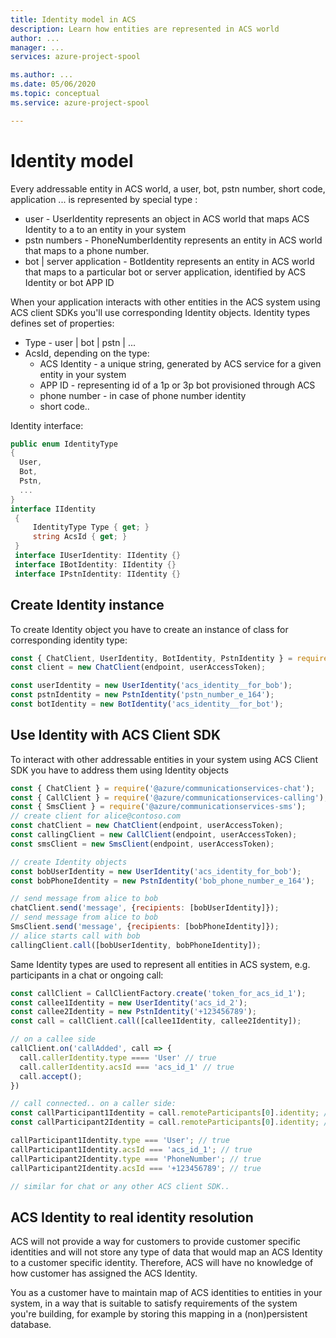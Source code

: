 ```yaml
---
title: Identity model in ACS
description: Learn how entities are represented in ACS world
author: ...    
manager: ...
services: azure-project-spool

ms.author: ...
ms.date: 05/06/2020
ms.topic: conceptual
ms.service: azure-project-spool

---
```



# Identity model

Every addressable entity in ACS world, a user, bot, pstn number, short code, application ... is represented by special type :
* user - UserIdentity represents an object in ACS world that maps ACS Identity to a to an entity in your system
* pstn numbers - PhoneNumberIdentity represents an entity in ACS world that maps to a phone number.
* bot | server application - BotIdentity represents an entity in ACS world that maps to a particular bot or server application, identified by ACS Identity or bot APP ID

When your application interacts with other entities in the ACS system using ACS client SDKs you'll use corresponding Identity objects.
Identity types defines set of properties:
* Type - user | bot | pstn | ...
* AcsId, depending on the type:
  * ACS Identity - a unique string, generated by ACS service for a given entity in your system
  * APP ID - representing id of a 1p or 3p bot provisioned through ACS
  * phone number - in case of phone number identity
  * short code..

Identity interface:
```cs
public enum IdentityType
{
  User,
  Bot,
  Pstn,
  ...
}
interface IIdentity
 {
     IdentityType Type { get; }
     string AcsId { get; }
 }
 interface IUserIdentity: IIdentity {}
 interface IBotIdentity: IIdentity {}
 interface IPstnIdentity: IIdentity {}

```

## Create Identity instance
To create Identity object you have to create an instance of class for corresponding identity type:

```javascript
const { ChatClient, UserIdentity, BotIdentity, PstnIdentity } = require('@azure/communicationservices-chat');
const client = new ChatClient(endpoint, userAccessToken);

const userIdentity = new UserIdentity('acs_identity__for_bob'); 
const pstnIdentity = new PstnIdentity('pstn_number_e_164'); 
const botIdentity = new BotIdentity('acs_identity__for_bot'); 
```

## Use Identity with ACS Client SDK
To interact with other addressable entities in your system using ACS Client SDK you have to address them using Identity objects
```javascript
const { ChatClient } = require('@azure/communicationservices-chat');
const { CallClient } = require('@azure/communicationservices-calling');
const { SmsClient } = require('@azure/communicationservices-sms');
// create client for alice@contoso.com
const chatClient = new ChatClient(endpoint, userAccessToken);
const callingClient = new CallClient(endpoint, userAccessToken);
const smsClient = new SmsClient(endpoint, userAccessToken);

// create Identity objects
const bobUserIdentity = new UserIdentity('acs_identity_for_bob'); 
const bobPhoneIdentity = new PstnIdentity('bob_phone_number_e_164'); 

// send message from alice to bob
chatClient.send('message', {recipients: [bobUserIdentity]});
// send message from alice to bob
SmsClient.send('message', {recipients: [bobPhoneIdentity]});
// alice starts call with bob
callingClient.call([bobUserIdentity, bobPhoneIdentity]);
```

Same Identity types are used to represent all entities in ACS system, e.g. participants in a chat or ongoing call:

```js
const callClient = CallClientFactory.create('token_for_acs_id_1');
const callee1Identity = new UserIdentity('acs_id_2');
const callee2Identity = new PstnIdentity('+123456789');
const call = callClient.call([callee1Identity, callee2Identity]);

// on a callee side
callClient.on('callAdded', call => {
  call.callerIdentity.type ==== 'User' // true
  call.callerIdentity.acsId === 'acs_id_1' // true
  call.accept();
})

// call connected.. on a caller side:
const callParticipant1Identity = call.remoteParticipants[0].identity; // user participant
const callParticipant2Identity = call.remoteParticipants[0].identity; // PSTN participant

callParticipant1Identity.type === 'User'; // true
callParticipant1Identity.acsId === 'acs_id_1'; // true
callParticipant2Identity.type === 'PhoneNumber'; // true
callParticipant2Identity.acsId === '+123456789'; // true

// similar for chat or any other ACS client SDK..
```

## ACS Identity to real identity resolution
ACS will not provide a way for customers to provide customer specific identities and will not store any type of data that would map an ACS Identity to a customer specific identity. Therefore, ACS will have no knowledge of how customer has assigned the ACS Identity.

You as a customer have to maintain map of ACS identities to entities in your system, in a way that is suitable to satisfy requirements of the system you're building, for example by storing this mapping in a (non)persistent database.

